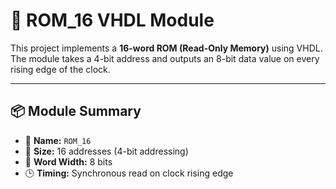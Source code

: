 # 🧠 ROM_16 VHDL Module

This project implements a **16-word ROM (Read-Only Memory)** using VHDL. The module takes a 4-bit address and outputs an 8-bit data value on every rising edge of the clock.

---

## 📦 Module Summary

- 📇 **Name:** `ROM_16`
- 🧮 **Size:** 16 addresses (4-bit addressing)
- 🔢 **Word Width:** 8 bits
- 🕒 **Timing:** Synchronous read on clock rising edge

